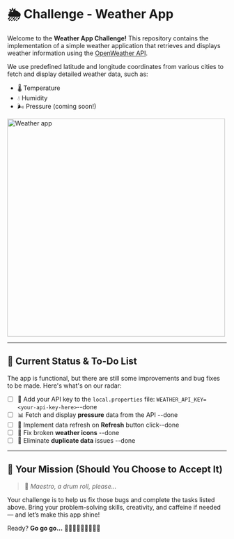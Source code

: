 # 🌦️ Challenge - Weather App

Welcome to the **Weather App Challenge!**
This repository contains the implementation of a simple weather application that retrieves and displays weather information using the [OpenWeather API](https://openweathermap.org/api).

We use predefined latitude and longitude coordinates from various cities to fetch and display detailed weather data, such as:

- 🌡️ Temperature
- 💧 Humidity
- 🌬️ Pressure (coming soon!)

<img src="weather_app.gif" alt="Weather app" height="500">

---

## 🚧 Current Status & To-Do List

The app is functional, but there are still some improvements and bug fixes to be made. Here's what's on our radar:

- [ ] 🔑 Add your API key to the `local.properties` file: 
`WEATHER_API_KEY= <your-api-key-here>`--done
- [ ] 📊 Fetch and display **pressure** data from the API --done
- [ ] 🔄 Implement data refresh on **Refresh** button click--done
- [ ] 🎨 Fix broken **weather icons** --done
- [ ] 🧹 Eliminate **duplicate data** issues --done

--- 

## 🧠 Your Mission (Should You Choose to Accept It)

> 🎺 *Maestro, a drum roll, please...*

Your challenge is to help us fix those bugs and complete the tasks listed above.
Bring your problem-solving skills, creativity, and caffeine if needed — and let’s make this app shine!

Ready?
**Go go go...**
🚀🚀🚀🚀🚀🚀🚀🚀🚀

